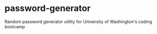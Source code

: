 # password-generator
Random password generator utility for University of Washington's coding bootcamp
